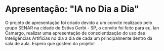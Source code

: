 # Apresentação: "IA no Dia a Dia"
O projeto de apresentação foi criado devido a um convite realizado pelo grupo SENAR na cidade de Estiva Gerbi - SP, o convite foi feito para eu, Ian Camargo, realizar uma apresentação de conscientização do uso das Inteligências Artificias no dia a dia de cada um principalmente dentro da sala de aula. Espero que gostem do projeto! 
